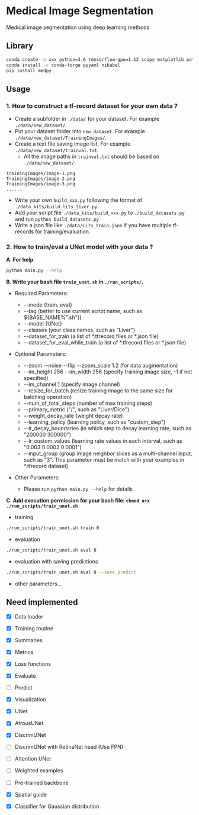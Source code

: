 # Medical Image Segmentation
Medical image segmentation using deep learning methods


## Library
```bash
conda create -n xxx python=3.6 tensorflow-gpu=1.12 scipy matplotlib pathlib traits traitsui scikit-image
conda install -c conda-forge pyyaml nibabel
pip install medpy
```


## Usage

### 1. How to construct a tf-record dataset for your own data ?

* Create a subfolder in `./data/` for your dataset. For example `./data/new_dataset/`.
* Put your dataset folder into `new_dataset`. For example `./data/new_dataset/TrainingImages/`.
* Create a text file saving image list. For example `./data/new_dataset/trainval.txt`.
  * All the image paths in `trainval.txt` should be based on `./data/new_dataset/`:
```
TrainingImages/image-1.png
TrainingImages/image-2.png
TrainingImages/image-3.png
......
```
* Write your own `build_xxx.py` following the format of `./data_kits/build_lits_liver.py`.
* Add your script file `./data_kits/build_xxx.py` to `./build_datasets.py` and run `python build_datasets.py`
* Write a json file like `./data/LiTS_Train.json` if you have multiple tf-records for training/evaluation.

### 2. How to train/eval a UNet model with your data ?

**A. For help**
```bash
python main.py --help
```

**B. Write your bash file `train_unet.sh` in `./run_scripts/`.**
* Required Parameters:
  * --mode {train, eval}
  * --tag (better to use current script name, such as ${BASE_NAME%".sh"})
  * --model {UNet}
  * --classes (your class names, such as "Liver")
  * --dataset_for_train (a list of *.tfrecord files or *.json file)
  * --dataset_for_eval_while_train (a list of *.tfrecord files or *.json file)

* Optional Parameters:
  * --zoom --noise --flip --zoom_scale 1.2 (for data augmentation)
  * --im_height 256 --im_width 256 (specify training image size, -1 if not specified)
  * --im_channel 1 (specify image channel)
  * --resize_for_batch (resize training image to the same size for batching operation)
  * --num_of_total_steps (number of max training steps)
  * --primary_metric ("<class>/<metric>", such as "Liver/Dice")
  * --weight_decay_rate (weight decay rate)
  * --learning_policy (learning policy, such as "custom_step")
  * --lr_decay_boundaries (in which step to decay learning rate, such as "200000 300000")
  * --lr_custom_values (learning rate values in each interval, such as "0.003 0.0003 0.0001")
  * --input_group (group image neighbor slices as a multi-channel input, such as "3". This
    parameter must be match with your examples in *.tfrecord dataset)

* Other Parameters:
  * Please run `python main.py --help` for details

**C. Add execution permission for your bash file: `chmod u+x ./run_scripts/train_unet.sh`**
* training
```bash
./run_scripts/train_unet.sh train 0
```
* evaluation
```bash
./run_scripts/train_unet.sh eval 0
```
* evaluation with saving predictions
```bash
./run_scripts/train_unet.sh eval 0 --save_predict
```
* other parameters...


## Need implemented

- [x] Data loader
- [x] Training routine
- [x] Summaries
- [x] Metrics
- [x] Loss functions
- [x] Evaluate
- [ ] Predict
- [x] Visualization

- [x] UNet
- [x] AtrousUNet
- [x] DiscrimUNet
- [ ] DiscrimUNet with RetinaNet head (Use FPN)
- [ ] Attention UNet

- [ ] Weighted examples
- [ ] Pre-trained backbone
- [x] Spatial guide
- [x] Classifier for Gaussian distribution
